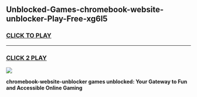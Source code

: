 
## Unblocked-Games-chromebook-website-unblocker-Play-Free-xg6l5
<h3>
<a href="https://premium76.site?title=chromebook-website-unblocker&ref=20M">CLICK TO PLAY</a></h3>
<hr>

<h3>
<a href="https://premium76.site?title=chromebook-website-unblocker&ref=20M">CLICK 2 PLAY</a>
  
</h3>

<a href="https://premium76.site?title=chromebook-website-unblocker&ref=19M"><img src="https://clearcache.store/games.png"></a>


**chromebook-website-unblocker games unblocked: Your Gateway to Fun and Accessible Online Gaming**
